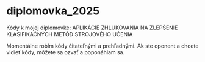 # diplomovka_2025
Kódy k mojej diplomovke: APLIKÁCIE ZHLUKOVANIA NA ZLEPŠENIE KLASIFIKAČNÝCH METÓD STROJOVÉHO UČENIA

Momentálne robím kódy čitateľnými a prehľadnými. Ak ste oponent a chcete vidieť kódy, môžete sa ozvať a poponáhlam sa.
